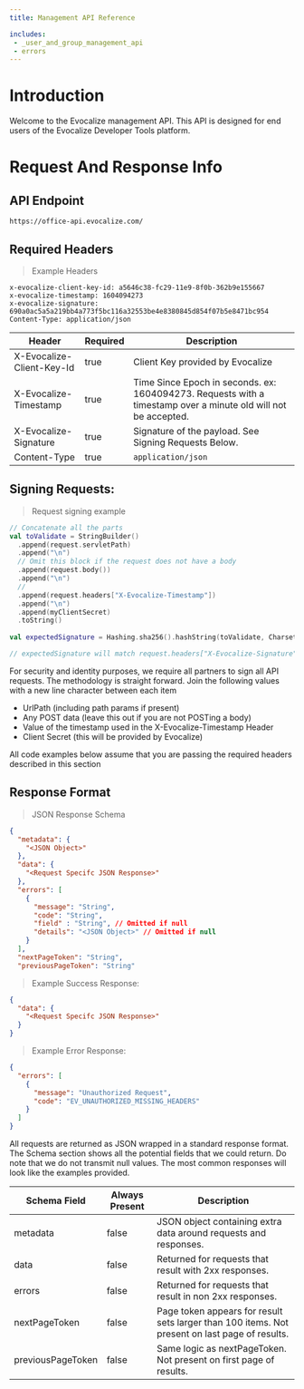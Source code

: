 ```yaml
---
title: Management API Reference

includes:
 - _user_and_group_management_api
 - errors
---
```


# Introduction

Welcome to the Evocalize management API. This API is designed for end users of the Evocalize Developer Tools platform.

# Request And Response Info

## API Endpoint

`https://office-api.evocalize.com/`

## Required Headers

> Example Headers

```
x-evocalize-client-key-id: a5646c38-fc29-11e9-8f0b-362b9e155667
x-evocalize-timestamp: 1604094273
x-evocalize-signature: 690a0ac5a5a219bb4a773f5bc116a32553be4e8380845d854f07b5e8471bc954
Content-Type: application/json
```

Header | Required | Description
------ | -------- | -----------
X-Evocalize-Client-Key-Id | true | Client Key provided by Evocalize
X-Evocalize-Timestamp | true |Time Since Epoch in seconds. ex: 1604094273. Requests with a timestamp over a minute old will not be accepted.
X-Evocalize-Signature | true |Signature of the payload. See Signing Requests Below.
Content-Type | true | `application/json`


## Signing Requests: 
   
> Request signing example

```kotlin
// Concatenate all the parts
val toValidate = StringBuilder()
  .append(request.servletPath)
  .append("\n")
  // Omit this block if the request does not have a body
  .append(request.body())
  .append("\n")
  //
  .append(request.headers["X-Evocalize-Timestamp"])
  .append("\n")
  .append(myClientSecret)
  .toString()
                 
val expectedSignature = Hashing.sha256().hashString(toValidate, Charsets.UTF_8)

// expectedSignature will match request.headers["X-Evocalize-Signature"]
```

For security and identity purposes, we require all partners to sign all API requests. The methodology is straight forward. Join the following values with a new line character between each item

- UrlPath (including path params if present)
- Any POST data (leave this out if you are not POSTing a body)
- Value of the timestamp used in the X-Evocalize-Timestamp Header
- Client Secret (this will be provided by Evocalize)

<aside class="notice">All code examples below assume that you are passing the required headers described in this section</aside>

## Response Format

> JSON Response Schema

```json
{
  "metadata": {
    "<JSON Object>"
  },
  "data": {
    "<Request Specifc JSON Response>"
  },
  "errors": [
    {
      "message": "String",
      "code": "String",
      "field" : "String", // Omitted if null
      "details": "<JSON Object>" // Omitted if null
    }
  ],
  "nextPageToken": "String", 
  "previousPageToken": "String"
```

> Example Success Response: 

```json
{
  "data": {
    "<Request Specifc JSON Response>"
  }
}
```

> Example Error Response:

```json
{
  "errors": [
    {
      "message": "Unauthorized Request",
      "code": "EV_UNAUTHORIZED_MISSING_HEADERS"
    }
  ]
}
```

All requests are returned as JSON wrapped in a standard response format. The Schema section shows all the potential fields that we could return. Do note that we do not transmit null values. The most common responses will look like the examples provided.


Schema Field | Always Present | Description
------------ | -------------- | -----------
metadata | false | JSON object containing extra data around requests and responses. 
data | false | Returned for requests that result with 2xx responses.
errors | false | Returned for requests that result in non 2xx responses.
nextPageToken | false | Page token appears for result sets larger than 100 items. Not present on last page of results.
previousPageToken | false | Same logic as nextPageToken. Not present on first page of results.